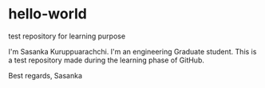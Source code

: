 # hello-world
test repository for learning purpose 

I'm Sasanka Kuruppuarachchi. I'm an engineering Graduate student. 
This is a test repository made during the learning phase of GitHub. 

Best regards,
Sasanka
